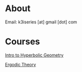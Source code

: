 # About



Email: k3iseries [at] gmail [dot] com

# Courses


[Intro to Hyperbolic Geometry](2020-HG/course.html)

[Ergodic Theory](2020-ET/course.html)
